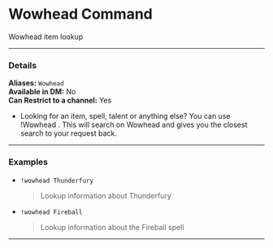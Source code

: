 # Wowhead Command

Wowhead item lookup
***
### Details

**Aliases:** `Wowhead`    
**Available in DM:** No   
**Can Restrict to a channel:** Yes

* Looking for an item, spell, talent or anything else? You can use !Wowhead <name>. This will search on Wowhead and gives you the closest search to your request back.

***
### Examples

* `!wowhead Thunderfury`
  > Lookup information about Thunderfury
* `!wowhead Fireball`    
  > Lookup information about the Fireball spell
***
